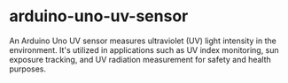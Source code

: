 # arduino-uno-uv-sensor
An Arduino Uno UV sensor measures ultraviolet (UV) light intensity in the environment. It's utilized in applications such as UV index monitoring, sun exposure tracking, and UV radiation measurement for safety and health purposes.

